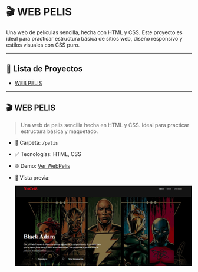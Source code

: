 # 🎬 WEB PELIS

Una web de películas sencilla, hecha con HTML y CSS. Este proyecto es ideal para practicar estructura básica de sitios web, diseño responsivo y estilos visuales con CSS puro.

---

## 📌 Lista de Proyectos

- [WEB PELIS](#web-pelis)

---

## 🎬 WEB PELIS

> Una web de pelis sencilla hecha en HTML y CSS. Ideal para practicar estructura básica y maquetado.

- 📁 Carpeta: `/pelis`
- ✅ Tecnologías: HTML, CSS
- 🌐 Demo: [Ver WebPelis](https://cjzuleta.github.io/WebPelis/)
- 📸 Vista previa:
  
  ![Captura WebPelis](https://github.com/cjzuleta/WebPelis/blob/master/img/netcriz.png?raw=true)


